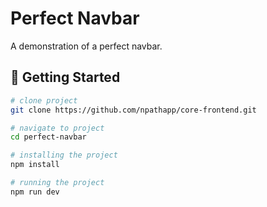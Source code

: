 # Perfect Navbar

A demonstration of a perfect navbar.

## 🚀 Getting Started

```bash
# clone project
git clone https://github.com/npathapp/core-frontend.git

# navigate to project
cd perfect-navbar

# installing the project
npm install

# running the project
npm run dev
```
